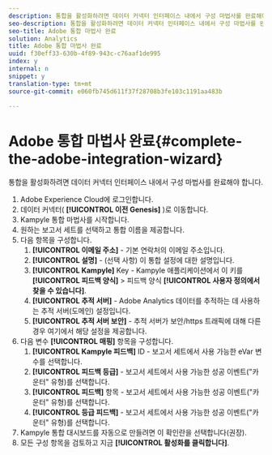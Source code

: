 ```yaml
---
description: 통합을 활성화하려면 데이터 커넥터 인터페이스 내에서 구성 마법사를 완료해야 합니다.
seo-description: 통합을 활성화하려면 데이터 커넥터 인터페이스 내에서 구성 마법사를 완료해야 합니다.
seo-title: Adobe 통합 마법사 완료
solution: Analytics
title: Adobe 통합 마법사 완료
uuid: f30eff33-630b-4f89-943c-c76aaf1de995
index: y
internal: n
snippet: y
translation-type: tm+mt
source-git-commit: e060fb745d611f37f28708b3fe103c1191aa483b

---
```



# Adobe 통합 마법사 완료{#complete-the-adobe-integration-wizard}

통합을 활성화하려면 데이터 커넥터 인터페이스 내에서 구성 마법사를 완료해야 합니다.

1. Adobe Experience Cloud에 로그인합니다.
1. 데이터 커넥터( **[!UICONTROL 이전 Genesis]** )로 이동합니다.
1. Kampyle 통합 마법사를 시작합니다.
1. 원하는 보고서 세트를 선택하고 통합 이름을 제공합니다.
1. 다음 항목을 구성합니다.
   1. **[!UICONTROL 이메일 주소]** - 기본 연락처의 이메일 주소입니다.
   1. **[!UICONTROL 설명]** - (선택 사항) 이 통합 설정에 대한 설명입니다.
   1. **[!UICONTROL Kampyle]** Key - Kampyle 애플리케이션에서 이 키를 **[!UICONTROL 피드백 양식]** &gt; 피드백 양식 **[!UICONTROL 사용자 정의에서 찾을 수 있습니다]**.
   1. **[!UICONTROL 추적 서버]** - Adobe Analytics 데이터를 추적하는 데 사용하는 추적 서버(도메인) 설정입니다.
   1. **[!UICONTROL 추적 서버 보안]** - 추적 서버가 보안/https 트래픽에 대해 다른 경우 여기에서 해당 설정을 제공합니다.
1. 다음 변수 **[!UICONTROL 매핑]** 항목을 구성합니다.
   1. **[!UICONTROL Kampyle 피드백]** ID - 보고서 세트에서 사용 가능한 eVar 변수를 선택합니다.
   1. **[!UICONTROL 피드백 등급]** - 보고서 세트에서 사용 가능한 성공 이벤트("카운터" 유형)를 선택합니다.
   1. **[!UICONTROL 피드백]** 항목 - 보고서 세트에서 사용 가능한 성공 이벤트("카운터" 유형)를 선택합니다.
   1. **[!UICONTROL 등급 피드백]** - 보고서 세트에서 사용 가능한 성공 이벤트("카운터" 유형)를 선택합니다.
1. Kampyle 통합 대시보드를 자동으로 만들려면 이 확인란을 선택합니다(권장).
1. 모든 구성 항목을 검토하고 지금 **[!UICONTROL 활성화를 클릭합니다]**.
